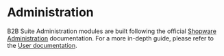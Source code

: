 # Administration

B2B Suite Administration modules are built following the official [Shopware Administration](https://developer.shopware.com/docs/guides/plugins/plugins/administration) documentation. For a more in-depth guide, please refer to the [User documentation](https://docs.shopware.com/de/shopware-6-de/enterprise-erweiterungen/b2b-suite-administration).

